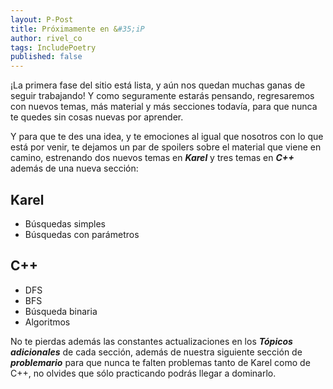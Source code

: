 ```yaml
---
layout: P-Post
title: Próximamente en &#35;iP
author: rivel_co
tags: IncludePoetry
published: false
---
```


¡La primera fase del sitio está lista, y aún nos quedan muchas ganas de seguir trabajando! Y como seguramente estarás pensando, regresaremos con nuevos temas, más material y más secciones todavía, para que nunca te quedes sin cosas nuevas por aprender.

Y para que te des una idea, y te emociones al igual que nosotros con lo que está por venir, te dejamos un par de spoilers sobre el material que viene en camino, estrenando dos nuevos temas en ***Karel*** y tres temas en ***C++*** además de una nueva sección:

## Karel

- Búsquedas simples
- Búsquedas con parámetros

## C++

- DFS
- BFS
- Búsqueda binaria
- Algoritmos

No te pierdas además las constantes actualizaciones en los ***Tópicos adicionales*** de cada sección, además de nuestra siguiente sección de ***problemario*** para que nunca te falten problemas tanto de Karel como de C++, no olvides que sólo practicando podrás llegar a dominarlo.